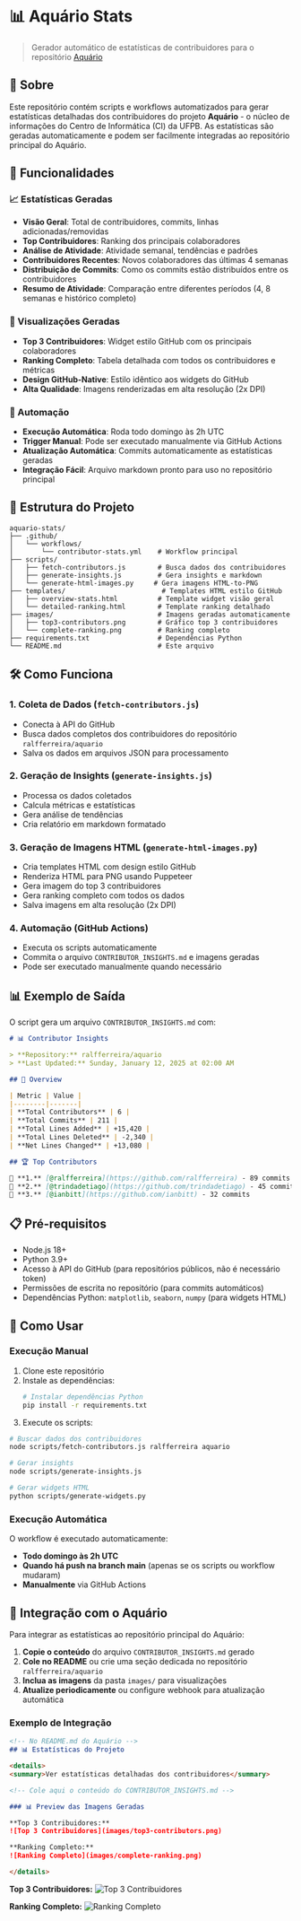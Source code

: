# 📊 Aquário Stats

> Gerador automático de estatísticas de contribuidores para o repositório [Aquário](https://github.com/ralfferreira/aquario)

## 🎯 Sobre

Este repositório contém scripts e workflows automatizados para gerar estatísticas detalhadas dos contribuidores do projeto **Aquário** - o núcleo de informações do Centro de Informática (CI) da UFPB. As estatísticas são geradas automaticamente e podem ser facilmente integradas ao repositório principal do Aquário.

## 🚀 Funcionalidades

### 📈 Estatísticas Geradas

- **Visão Geral**: Total de contribuidores, commits, linhas adicionadas/removidas
- **Top Contribuidores**: Ranking dos principais colaboradores
- **Análise de Atividade**: Atividade semanal, tendências e padrões
- **Contribuidores Recentes**: Novos colaboradores das últimas 4 semanas
- **Distribuição de Commits**: Como os commits estão distribuídos entre os contribuidores
- **Resumo de Atividade**: Comparação entre diferentes períodos (4, 8 semanas e histórico completo)

### 🎨 Visualizações Geradas

- **Top 3 Contribuidores**: Widget estilo GitHub com os principais colaboradores
- **Ranking Completo**: Tabela detalhada com todos os contribuidores e métricas
- **Design GitHub-Native**: Estilo idêntico aos widgets do GitHub
- **Alta Qualidade**: Imagens renderizadas em alta resolução (2x DPI)

### 🔄 Automação

- **Execução Automática**: Roda todo domingo às 2h UTC
- **Trigger Manual**: Pode ser executado manualmente via GitHub Actions
- **Atualização Automática**: Commits automaticamente as estatísticas geradas
- **Integração Fácil**: Arquivo markdown pronto para uso no repositório principal

## 📁 Estrutura do Projeto

```
aquario-stats/
├── .github/
│   └── workflows/
│       └── contributor-stats.yml    # Workflow principal
├── scripts/
│   ├── fetch-contributors.js        # Busca dados dos contribuidores
│   ├── generate-insights.js         # Gera insights e markdown
│   └── generate-html-images.py     # Gera imagens HTML-to-PNG
├── templates/                        # Templates HTML estilo GitHub
│   ├── overview-stats.html          # Template widget visão geral
│   └── detailed-ranking.html        # Template ranking detalhado
├── images/                          # Imagens geradas automaticamente
│   ├── top3-contributors.png        # Gráfico top 3 contribuidores
│   └── complete-ranking.png         # Ranking completo
├── requirements.txt                 # Dependências Python
└── README.md                        # Este arquivo
```

## 🛠️ Como Funciona

### 1. **Coleta de Dados** (`fetch-contributors.js`)
- Conecta à API do GitHub
- Busca dados completos dos contribuidores do repositório `ralfferreira/aquario`
- Salva os dados em arquivos JSON para processamento

### 2. **Geração de Insights** (`generate-insights.js`)
- Processa os dados coletados
- Calcula métricas e estatísticas
- Gera análise de tendências
- Cria relatório em markdown formatado

### 3. **Geração de Imagens HTML** (`generate-html-images.py`)
- Cria templates HTML com design estilo GitHub
- Renderiza HTML para PNG usando Puppeteer
- Gera imagem do top 3 contribuidores
- Gera ranking completo com todos os dados
- Salva imagens em alta resolução (2x DPI)

### 4. **Automação** (GitHub Actions)
- Executa os scripts automaticamente
- Commita o arquivo `CONTRIBUTOR_INSIGHTS.md` e imagens geradas
- Pode ser executado manualmente quando necessário

## 📊 Exemplo de Saída

O script gera um arquivo `CONTRIBUTOR_INSIGHTS.md` com:

```markdown
# 📊 Contributor Insights

> **Repository:** ralfferreira/aquario  
> **Last Updated:** Sunday, January 12, 2025 at 02:00 AM  

## 🎯 Overview

| Metric | Value |
|--------|-------|
| **Total Contributors** | 6 |
| **Total Commits** | 211 |
| **Total Lines Added** | +15,420 |
| **Total Lines Deleted** | -2,340 |
| **Net Lines Changed** | +13,080 |

## 🏆 Top Contributors

🥇 **1.** [@ralfferreira](https://github.com/ralfferreira) - 89 commits
🥈 **2.** [@trindadetiago](https://github.com/trindadetiago) - 45 commits
🥉 **3.** [@ianbitt](https://github.com/ianbitt) - 32 commits
```

## 📋 Pré-requisitos

- Node.js 18+
- Python 3.9+
- Acesso à API do GitHub (para repositórios públicos, não é necessário token)
- Permissões de escrita no repositório (para commits automáticos)
- Dependências Python: `matplotlib`, `seaborn`, `numpy` (para widgets HTML)

## 🔧 Como Usar

### Execução Manual

1. Clone este repositório
2. Instale as dependências:
   ```bash
   # Instalar dependências Python
   pip install -r requirements.txt
   ```
3. Execute os scripts:

```bash
# Buscar dados dos contribuidores
node scripts/fetch-contributors.js ralfferreira aquario

# Gerar insights
node scripts/generate-insights.js

# Gerar widgets HTML
python scripts/generate-widgets.py
```

### Execução Automática

O workflow é executado automaticamente:
- **Todo domingo às 2h UTC**
- **Quando há push na branch main** (apenas se os scripts ou workflow mudaram)
- **Manualmente** via GitHub Actions

## 🔗 Integração com o Aquário

Para integrar as estatísticas ao repositório principal do Aquário:

1. **Copie o conteúdo** do arquivo `CONTRIBUTOR_INSIGHTS.md` gerado
2. **Cole no README** ou crie uma seção dedicada no repositório `ralfferreira/aquario`
3. **Inclua as imagens** da pasta `images/` para visualizações
4. **Atualize periodicamente** ou configure webhook para atualização automática

### Exemplo de Integração

```markdown
<!-- No README.md do Aquário -->
## 📊 Estatísticas do Projeto

<details>
<summary>Ver estatísticas detalhadas dos contribuidores</summary>

<!-- Cole aqui o conteúdo do CONTRIBUTOR_INSIGHTS.md -->

### 📊 Preview das Imagens Geradas

**Top 3 Contribuidores:**
![Top 3 Contribuidores](images/top3-contributors.png)

**Ranking Completo:**
![Ranking Completo](images/complete-ranking.png)

</details>
```

**Top 3 Contribuidores:**
![Top 3 Contribuidores](https://github.com/trindadetiago/aquario-stats/blob/main/images/top3-contributors.png?raw=true)

**Ranking Completo:**
![Ranking Completo](https://github.com/trindadetiago/aquario-stats/blob/main/images/complete-ranking.png?raw=true)
